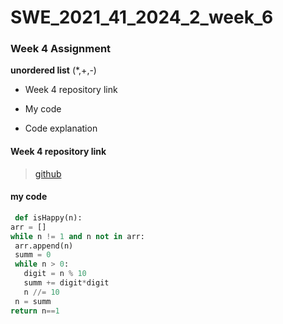 # SWE_2021_41_2024_2_week_6 

### Week 4 Assignment 
__unordered list__ (*,+,-)
* Week 4 repository link
+ My code
- Code explanation
#### Week 4 repository link
> [github](https://github.com/imchan685/SWE_2021_41_2024_2_week_4)

 #### my code

   ```python
    def isHappy(n):
  arr = []
  while n != 1 and n not in arr:
    arr.append(n)
    summ = 0
    while n > 0:
      digit = n % 10
      summ += digit*digit
      n //= 10
    n = summ
  return n==1
  ```
  
